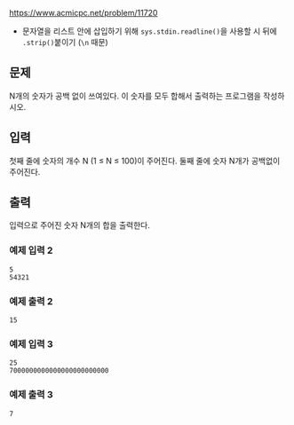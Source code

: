 https://www.acmicpc.net/problem/11720

- 문자열을 리스트 안에 삽입하기 위해 `sys.stdin.readline()`을 사용할 시 뒤에 `.strip()`붙이기 (`\n` 때문)

## 문제

N개의 숫자가 공백 없이 쓰여있다. 이 숫자를 모두 합해서 출력하는 프로그램을 작성하시오.

## 입력

첫째 줄에 숫자의 개수 N (1 ≤ N ≤ 100)이 주어진다. 둘째 줄에 숫자 N개가 공백없이 주어진다.

## 출력

입력으로 주어진 숫자 N개의 합을 출력한다.

### 예제 입력 2

```
5
54321
```

### 예제 출력 2

```
15
```

### 예제 입력 3

```
25
7000000000000000000000000
```

### 예제 출력 3

```
7
```
